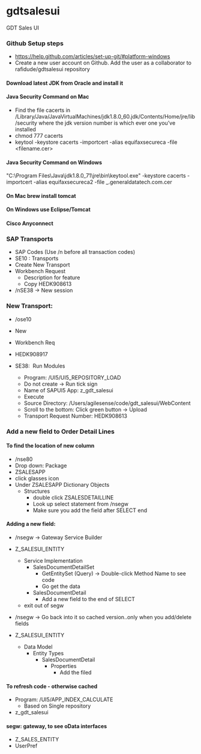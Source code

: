 # gdtsalesui
GDT Sales UI

### Github Setup steps
* https://help.github.com/articles/set-up-git/#platform-windows
* Create a new user account on Github. Add the user as a collaborator to rafidude/gdtsalesui repository

#### Download latest JDK from Oracle and install it

#### Java Security Command on Mac
* Find the file cacerts in /Library/Java/JavaVirtualMachines/jdk1.8.0_60.jdk/Contents/Home/jre/lib/security where the jdk version number is which ever one you’ve installed
* chmod 777 cacerts
* keytool -keystore cacerts -importcert -alias equifaxsecureca -file <filename.cer> 

#### Java Security Command on Windows
"C:\Program Files\Java\jdk1.8.0_71\jre\bin\keytool.exe"  -keystore cacerts -importcert -alias equifaxsecureca2 -file _.generaldatatech.com.cer

#### On Mac brew install tomcat
#### On Windows use Eclipse/Tomcat
#### Cisco Anyconnect

### SAP Transports
* SAP Codes (Use /n before all transaction codes)
* SE10 : Transports
* Create New Transport
* Workbench Request
  * Description for feature
  * Copy HEDK908613
* /nSE38 -> New session

### New Transport:
* /ose10
* New
* Workbench Req

* HEDK908917
* SE38:  Run Modules
  * Program: /UI5/UI5_REPOSITORY_LOAD
  * Do not create -> Run tick sign
  * Name of SAPUI5 App: z_gdt_salesui
  * Execute
  * Source Directory: /Users/agilesense/code/gdt_salesui/WebContent
  * Scroll to the bottom: Click green button -> Upload
  * Transport Request Number: HEDK908613

### Add a new field to Order Detail Lines
#### To find the location of new column
* /nse80
* Drop down: Package
* ZSALESAPP
* click glasses icon
* Under ZSALESAPP Dictionary Objects
	* Structures
		* double click ZSALESDETAILLINE
		* Look up select statement from /nsegw
		* Make sure you add the field after SELECT end

#### Adding a new field:
* /nsegw -> Gateway Service Builder
* Z_SALESUI_ENTITY
	* Service Implementation
		* SalesDocumentDetailSet
			* GetEntitySet (Query) -> Double-click Method Name to see code
			* Go get the data
		* SalesDocumentDetail
			* Add a new field to the end of SELECT
	* exit out of segw

* /nsegw -> Go back into it so cached version..only when you add/delete fields
* Z_SALESUI_ENTITY
	* Data Model
		* Entity Types
			* SalesDocumentDetail
				* Properties
					* Add the filed

#### To refresh code - otherwise cached
* Program: /UI5/APP_INDEX_CALCULATE
  * Based on Single repository
* z_gdt_salesui

#### segw: gateway, to see oData interfaces
* Z_SALES_ENTITY
* UserPref
